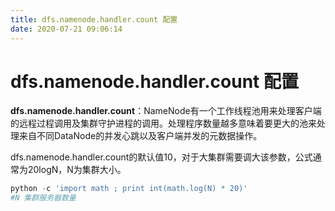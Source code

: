 ```yaml
---
title: dfs.namenode.handler.count 配置
date: 2020-07-21 09:06:14
---
```


# dfs.namenode.handler.count 配置

**dfs.namenode.handler.count**：NameNode有一个工作线程池用来处理客户端的远程过程调用及集群守护进程的调用。处理程序数量越多意味着要更大的池来处理来自不同DataNode的并发心跳以及客户端并发的元数据操作。

dfs.namenode.handler.count的默认值10，对于大集群需要调大该参数，公式通常为20logN，N为集群大小。

```python
python -c 'import math ; print int(math.log(N) * 20)'  
#N 集群服务器数量
```

